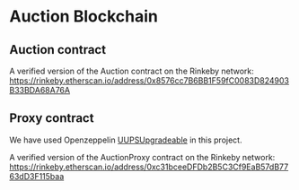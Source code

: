 # Auction Blockchain

  
## Auction contract

A verified version of the Auction contract on the Rinkeby network:
https://rinkeby.etherscan.io/address/0x8576cc7B6BB1F59fC0083D824903B33BDA68A76A


## Proxy contract

We have used Openzeppelin [UUPSUpgradeable](https://docs.openzeppelin.com/contracts/4.x/api/proxy#UUPSUpgradeable) in this project.

A verified version of the AuctionProxy contract on the Rinkeby network:
https://rinkeby.etherscan.io/address/0xc31bceeDFDb2B5C3Cf9EaB57dB7763dD3F115baa
